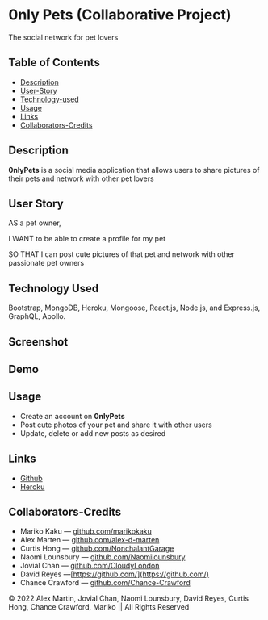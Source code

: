 # 0nly Pets (Collaborative Project)
 The social network for pet lovers

## Table of Contents
 - [Description](#description)
 - [User-Story](#user-story)
 - [Technology-used](#technology-used)
 - [Usage](#usage)
 - [Links](#links)
 - [Collaborators-Credits](collaborators-credits)


## Description
**0nlyPets**  is a social media application that allows users to share pictures of their pets and network with other pet lovers

## User Story

AS a pet owner,

I WANT  to be able to create a profile for my pet 

SO THAT I can post cute pictures of that pet and network with other passionate pet owners



## Technology Used
Bootstrap, MongoDB, Heroku, Mongoose, React.js, Node.js, and Express.js, GraphQL, Apollo.  

## Screenshot 


## Demo


## Usage
- Create an account on **0nlyPets**  
- Post cute photos of your pet and share it with other users
- Update, delete or add new posts as desired

## Links
- [Github](https://github.com/alex-d-marten/0nlypets)
- [Heroku](https://0nly-pets.herokuapp.com/)

## Collaborators-Credits
- Mariko Kaku  &mdash; [github.com/marikokaku](https://github.com/marikokaku)
- Alex Marten &mdash; [github.com/alex-d-marten](https://github.com/alex-d-marten)
- Curtis Hong &mdash; [github.com/NonchalantGarage](https://github.com/NonchalantGarage) 
- Naomi Lounsbury &mdash; [github.com/Naomilounsbury](https://github.com/Naomilounsbury)
- Jovial Chan &mdash; [github.com/CloudyLondon](https://github.com/CloudyLondon)
- David Reyes &mdash;[https://github.com/](https://github.com/) 
- Chance Crawford &mdash; [github.com/Chance-Crawford](https://github.com/Chance-Crawford)


&copy; 2022 Alex Martin, Jovial Chan, Naomi Lounsbury, David Reyes, Curtis Hong, Chance Crawford, Mariko  || All Rights Reserved
